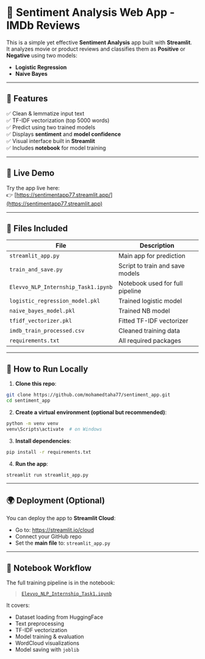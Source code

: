 # 🎯 Sentiment Analysis Web App - IMDb Reviews

This is a simple yet effective **Sentiment Analysis** app built with **Streamlit**.  
It analyzes movie or product reviews and classifies them as **Positive** or **Negative** using two models:
- **Logistic Regression**
- **Naive Bayes**

---

## 📌 Features

✅ Clean & lemmatize input text  
✅ TF-IDF vectorization (top 5000 words)  
✅ Predict using two trained models  
✅ Displays **sentiment** and **model confidence**  
✅ Visual interface built in **Streamlit**  
✅ Includes **notebook** for model training

---
## 🔗 Live Demo

Try the app live here:  
👉 [https://sentimentapp77.streamlit.app/](https://sentimentapp77.streamlit.app)

---

## 📁 Files Included

| File | Description |
|------|-------------|
| `streamlit_app.py` | Main app for prediction |
| `train_and_save.py` | Script to train and save models |
| `Elevvo_NLP_Internship_Task1.ipynb` | Notebook used for full pipeline |
| `logistic_regression_model.pkl` | Trained logistic model |
| `naive_bayes_model.pkl` | Trained NB model |
| `tfidf_vectorizer.pkl` | Fitted TF-IDF vectorizer |
| `imdb_train_processed.csv` | Cleaned training data |
| `requirements.txt` | All required packages |

---

## 🚀 How to Run Locally

1. **Clone this repo**:

```bash
git clone https://github.com/mohamedtaha77/sentiment_app.git
cd sentiment_app
```

2. **Create a virtual environment (optional but recommended)**:

```bash
python -m venv venv
venv\Scripts\activate  # on Windows
```

3. **Install dependencies**:

```bash
pip install -r requirements.txt
```

4. **Run the app**:

```bash
streamlit run streamlit_app.py
```

---

## 🌍 Deployment (Optional)

You can deploy the app to **Streamlit Cloud**:

- Go to: https://streamlit.io/cloud
- Connect your GitHub repo
- Set the **main file** to: `streamlit_app.py`

---

## 📓 Notebook Workflow

The full training pipeline is in the notebook:

> [`Elevvo_NLP_Internship_Task1.ipynb`](./Elevvo_NLP_Internship_Task1.ipynb)

It covers:
- Dataset loading from HuggingFace
- Text preprocessing
- TF-IDF vectorization
- Model training & evaluation
- WordCloud visualizations
- Model saving with `joblib`
